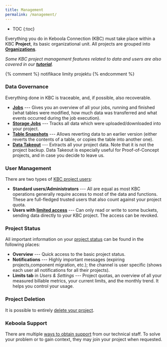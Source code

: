 ```yaml
---
title: Management
permalink: /management/
---
```


* TOC
{:toc}

Everything you do in Keboola Connection (KBC) must take place within a KBC **Project**, its basic organizational unit.
All projects are grouped into [**Organizations**](/management/organization/).

*Some KBC project management features related to data and users are also covered in our [**tutorial**](/tutorial/management/).*

{% comment %}
notifikace
limity projektu
{% endcomment %}

### Data Governance 
Everything done in KBC is traceable, and, if possible, also recoverable.

- [**Jobs**](https://help.keboola.com/tutorial/management/#jobs) --- Gives you an overview of all your jobs,
running and finished (what tables were modified, how much data was transferred and 
what events occurred during the job execution).
- [**Storage Jobs**](https://help.keboola.com/tutorial/management/#storage-jobs) --- Tracks all data 
which were uploaded/downloaded into your project. 
- [**Table Snapshots**](https://help.keboola.com/tutorial/management/#table-snapshots) --- Allows reverting data
to an earlier version (either reverts the contents of a table, or copies the table into another one).
- [**Data Takeout**](/management/project-export/) --- Extracts all your project data. Note that it is not the project backup. 
Data Takeout is especially useful for Proof-of-Concept projects, and in case you decide to leave us.

### User Management
There are two types of [KBC project users](/management/users/):

- **Standard users/Administrators** --- All are equal as most KBC operations generally require access to most of the data and functions. These are full-fledged trusted users that also count against your project quota.
- **Users with [limited access](/storage/tokens/#limited-tokens)** --- Can only read or write to some buckets, 
sending data directly to your KBC project. The access can be revoked.

### Project Status
All important information on your [project status](/tutorial/management/#project-status) can be found in the following places:

- **Overview** --- Quick access to the basic project status.
- **Notifications** --- Highly important messages (expiring projects,component migration, etc.); 
the channel is user specific (shows each user all notifications for all their projects). 
- **Limits tab** in *Users & Settings* --- Project quotas, an overview of all your measured billable metrics, 
your current limits, and the monthly trend. It helps you control your usage.

### Project Deletion
It is possible to entirely [delete your project](/management/project-delete/).

### Keboola Support
There are multiple [ways to obtain support](/management/support/) from our technical staff. 
To solve your problem or to gain context, they may join your project when requested.